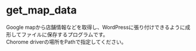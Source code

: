 # get_map_data
Google mapから店舗情報などを取得し、WordPressに張り付けできるように成形してファイルに保存するプログラムです。  
Chorome driverの場所をPathで指定してください。

